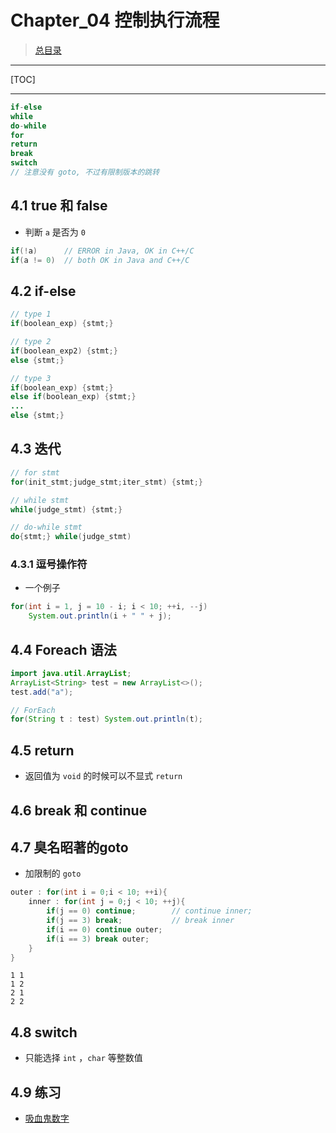 # Chapter_04 控制执行流程

> [总目录](../README.md)

---

[TOC]

---





```java
if-else
while
do-while
for
return
break
switch
// 注意没有 goto, 不过有限制版本的跳转
```



## 4.1 true 和 false

+ 判断 `a` 是否为 `0`

```java
if(!a)      // ERROR in Java, OK in C++/C
if(a != 0)  // both OK in Java and C++/C
```



## 4.2 if-else

```java
// type 1
if(boolean_exp) {stmt;}

// type 2
if(boolean_exp2) {stmt;}
else {stmt;}

// type 3
if(boolean_exp) {stmt;}
else if(boolean_exp) {stmt;}
...
else {stmt;}
```



## 4.3 迭代

```java
// for stmt
for(init_stmt;judge_stmt;iter_stmt) {stmt;}

// while stmt
while(judge_stmt) {stmt;}

// do-while stmt
do{stmt;} while(judge_stmt)
```

### 4.3.1 逗号操作符

+ 一个例子

```java
for(int i = 1, j = 10 - i; i < 10; ++i, --j)
    System.out.println(i + " " + j);
```



## 4.4 Foreach 语法

```java
import java.util.ArrayList;
ArrayList<String> test = new ArrayList<>();
test.add("a");

// ForEach
for(String t : test) System.out.println(t);
```



## 4.5 return

+ 返回值为 `void` 的时候可以不显式 `return`



## 4.6 break 和 continue



## 4.7 臭名昭著的goto

+ 加限制的 `goto`

```java
outer : for(int i = 0;i < 10; ++i){
    inner : for(int j = 0;j < 10; ++j){
        if(j == 0) continue;        // continue inner;
        if(j == 3) break;           // break inner
        if(i == 0) continue outer;
        if(i == 3) break outer;
    }
}
```

```output
1 1
1 2
2 1
2 2
```



## 4.8 switch

+ 只能选择 `int` ，`char` 等整数值



## 4.9 练习

+ [吸血鬼数字](Test01.java)

